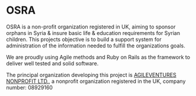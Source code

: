 OSRA
====
[organization]: http://www.agileventures.org/
OSRA is a non-profit organization registered in UK, aiming to sponsor orphans in Syria & insure basic life & education requirements for Syrian children. This projects objective is to build a support system for administration of the information needed to fulfill the organizations goals.

We are proudly using Agile methods and Ruby on Rails as the framework to deliver well tested and solid software.

The principal organization developing this project is [AGILEVENTURES NONPROFIT LTD.][organization], a nonprofit organization registered in the UK, company number: 08929160
